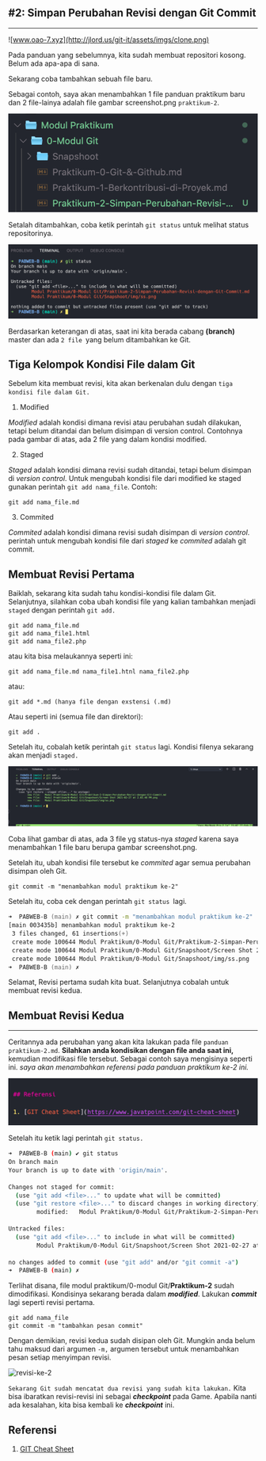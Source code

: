 ## #2: Simpan Perubahan Revisi dengan Git Commit
---

![www.oao-7.xyz](http://jlord.us/git-it/assets/imgs/clone.png)

Pada panduan yang sebelumnya, kita sudah membuat repositori kosong. Belum ada apa-apa di sana.

Sekarang coba tambahkan sebuah file baru.

Sebagai contoh, saya akan menambahkan 1 file panduan praktikum baru dan 2 file-lainya adalah file gambar screenshot.png `praktikum-2`.

![ss](Snapshoot/img/ss.png)

Setalah ditambahkan, coba ketik perintah `git status` untuk melihat status repositorinya.

![](Snapshoot/Screen%20Shot%202021-02-27%20at%202.03.48%20PM.png)

Berdasarkan keterangan di atas, saat ini kita berada cabang **(branch)** master dan ada `2 file `yang belum ditambahkan ke Git.

## Tiga Kelompok Kondisi File dalam Git

Sebelum kita membuat revisi, kita akan berkenalan dulu dengan `tiga kondisi file dalam Git.`

1. Modified

*Modified* adalah kondisi dimana revisi atau perubahan sudah dilakukan, tetapi belum ditandai dan belum disimpan di version control. Contohnya pada gambar di atas, ada 2 file  yang dalam kondisi modified.

2. Staged

*Staged* adalah kondisi dimana revisi sudah ditandai, tetapi belum disimpan di *version control*. Untuk mengubah kondisi file dari modified ke staged gunakan perintah `git add nama_file`. Contoh:

```
git add nama_file.md
```
3. Commited

*Commited* adalah kondisi dimana revisi sudah disimpan di *version control*. perintah untuk mengubah kondisi file dari *staged* ke *commited* adalah git commit.

## Membuat Revisi Pertama

Baiklah, sekarang kita sudah tahu kondisi-kondisi file dalam Git. Selanjutnya, silahkan  coba ubah kondisi file yang kalian tambahkan menjadi `staged` dengan perintah `git add.`

```
git add nama_file.md
git add nama_file1.html
git add nama_file2.php
```
atau kita bisa melaukannya seperti ini:

```
git add nama_file.md nama_file1.htnl nama_file2.php
```
atau:

```
git add *.md (hanya file dengan exstensi (.md)
```

Atau seperti ini (semua file dan direktori):

```
git add .
```
Setelah itu, cobalah ketik perintah `git status` lagi. Kondisi filenya sekarang akan menjadi `staged.`

![ss03](Snapshoot/Screen%20Shot%202021-02-27%20at%203.07.17%20PM.png)

Coba lihat gambar di atas, ada 3 file yg status-nya *staged* karena saya menambahkan 1 file baru berupa gambar screenshot.png.

Setelah itu, ubah kondisi file tersebut ke *commited* agar semua perubahan disimpan oleh Git.

```
git commit -m "menambahkan modul praktikum ke-2"
```

Setelah itu, coba cek dengan perintah `git status `lagi.


```zsh
➜  PABWEB-B (main) ✗ git commit -m "menambahkan modul praktikum ke-2"
[main 003435b] menambahkan modul praktikum ke-2
 3 files changed, 61 insertions(+)
 create mode 100644 Modul Praktikum/0-Modul Git/Praktikum-2-Simpan-Perubahan-Revisi-dengan-Git-Commit.md
 create mode 100644 Modul Praktikum/0-Modul Git/Snapshoot/Screen Shot 2021-02-27 at 2.03.48 PM.png
 create mode 100644 Modul Praktikum/0-Modul Git/Snapshoot/img/ss.png
➜  PABWEB-B (main) ✗ 
```

Selamat, Revisi pertama sudah kita buat. Selanjutnya cobalah untuk membuat revisi kedua.

## Membuat Revisi Kedua
---

Ceritannya ada perubahan yang akan kita lakukan pada file `panduan praktikum-2.md`. **Silahkan anda kondisikan dengan file anda saat ini,** kemudian modifikasi file tersebut. Sebagai contoh saya mengisinya seperti ini. *saya akan menambahkan referensi pada panduan praktikum ke-2 ini.*

![referensi](Snapshoot/Screen%20Shot%202021-02-27%20at%204.46.37%20PM.png)

Setelah itu ketik lagi perintah `git status.`


```bash
➜  PABWEB-B (main) ✔ git status
On branch main
Your branch is up to date with 'origin/main'.

Changes not staged for commit:
  (use "git add <file>..." to update what will be committed)
  (use "git restore <file>..." to discard changes in working directory)
        modified:   Modul Praktikum/0-Modul Git/Praktikum-2-Simpan-Perubahan-Revisi-dengan-Git-Commit.md

Untracked files:
  (use "git add <file>..." to include in what will be committed)
        Modul Praktikum/0-Modul Git/Snapshoot/Screen Shot 2021-02-27 at 4.46.37 PM.png

no changes added to commit (use "git add" and/or "git commit -a")
➜  PABWEB-B (main) ✗ 

```
Terlihat disana, file modul praktikum/0-modul Git/**Praktikum-2** sudah dimodifikasi. Kondisinya sekarang berada dalam ***modified***. Lakukan ***commit*** lagi seperti revisi pertama.

```
git add nama_file
git commit -m "tambahkan pesan commit"
```
Dengan demikian, revisi kedua sudah disipan oleh Git. Mungkin anda belum tahu maksud dari argumen `-m,` argumen tersebut untuk menambahkan pesan setiap menyimpan revisi.

![revisi-ke-2](https://1.bp.blogspot.com/-_wKH9usn7FI/WLFdN6wLvcI/AAAAAAAAEKc/XQzBtD98naUfImdeuxZf8NDQ1gXKDqrZQCPcB/s1600/timeline-dua-revisi.png)

`Sekarang Git sudah mencatat dua revisi yang sudah kita lakukan.` Kita bisa ibaratkan revisi-revisi ini sebagai ***checkpoint*** pada Game. Apabila nanti ada kesalahan, kita bisa kembali ke ***checkpoint*** ini.




## Referensi

1. [GIT Cheat Sheet](https://www.javatpoint.com/git-cheat-sheet)
